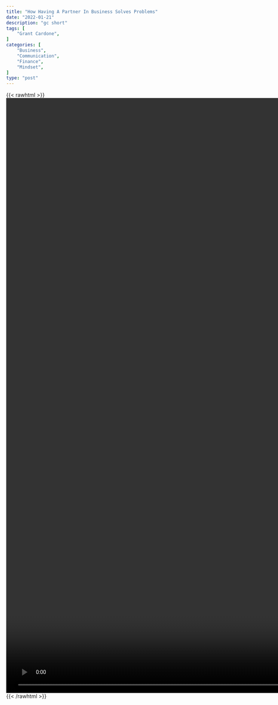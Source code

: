 ```yaml
---
title: "How Having A Partner In Business Solves Problems"
date: "2022-01-21"
description: "gc short"
tags: [
    "Grant Cardone",
]
categories: [
    "Business",
    "Communication",
    "Finance",
    "Mindset",
]
type: "post"
---
```

{{< rawhtml >}}
    <video style="height:40vh;width:auto" overflow="hidden" controls>
        <source src="https://clips.dev00ps.com/Grant_ardone/partnering.mp4" type="video/mp4"> 
    </video>
{{< /rawhtml >}}